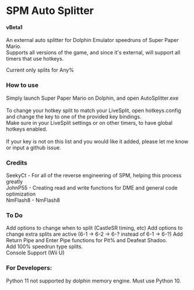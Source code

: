 # SPM Auto Splitter
#### vBeta1
An external auto splitter for Dolphin Emulator speedruns of Super Paper Mario. <br />
Supports all versions of the game, and since it's external, will support all timers that use hotkeys.

Current only splits for Any%

### How to use
Simply launch Super Paper Mario on Dolphin, and open AutoSplitter.exe <br />
<br />
To change your hotkey split to match your LiveSplit, open hotkeys.config and change the key to one of the provided key bindings. <br />
Make sure in your LiveSplit settings or on other timers, to have global hotkeys enabled. <br />
<br />
If your key is not on this list and you would like it added, please let me know or input a github issue.

### Credits
SeekyCt - For all of the reverse engineering of SPM, helping this process greatly <br />
JohnP55 - Creating read and write functions for DME and general code optimization <br />
NmFlash8 - NmFlash8

### To Do
Add options to change when to split (CastleSR timing, etc)
Add options to change extra splits are active (6-1 -> 6-2 -> 6-? instead of 6-1 -> 6-?)
Add Return Pipe and Enter Pipe functions for Pit% and Deafeat Shadoo. <br />
Add 100% speedrun type splits. <br />
Console Support (Wii U)

### For Developers: 
Python 11 not supported by dolphin memory engine. Must use Python 10.